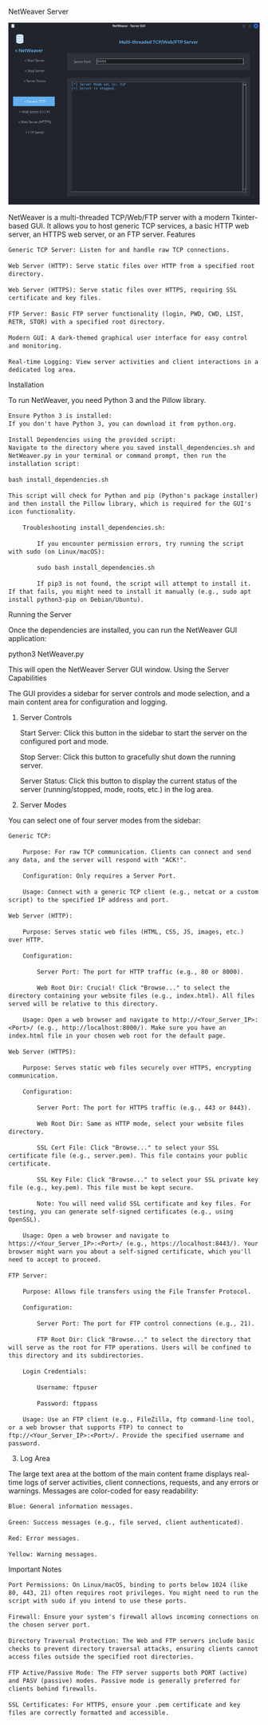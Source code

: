 NetWeaver Server

![My awesome image](NetWeaver.png)

NetWeaver is a multi-threaded TCP/Web/FTP server with a modern Tkinter-based GUI. It allows you to host generic TCP services, a basic HTTP web server, an HTTPS web server, or an FTP server.
Features

    Generic TCP Server: Listen for and handle raw TCP connections.

    Web Server (HTTP): Serve static files over HTTP from a specified root directory.

    Web Server (HTTPS): Serve static files over HTTPS, requiring SSL certificate and key files.

    FTP Server: Basic FTP server functionality (login, PWD, CWD, LIST, RETR, STOR) with a specified root directory.

    Modern GUI: A dark-themed graphical user interface for easy control and monitoring.

    Real-time Logging: View server activities and client interactions in a dedicated log area.

Installation

To run NetWeaver, you need Python 3 and the Pillow library.

    Ensure Python 3 is installed:
    If you don't have Python 3, you can download it from python.org.

    Install Dependencies using the provided script:
    Navigate to the directory where you saved install_dependencies.sh and NetWeaver.py in your terminal or command prompt, then run the installation script:

    bash install_dependencies.sh

    This script will check for Python and pip (Python's package installer) and then install the Pillow library, which is required for the GUI's icon functionality.

        Troubleshooting install_dependencies.sh:

            If you encounter permission errors, try running the script with sudo (on Linux/macOS):

            sudo bash install_dependencies.sh

            If pip3 is not found, the script will attempt to install it. If that fails, you might need to install it manually (e.g., sudo apt install python3-pip on Debian/Ubuntu).

Running the Server

Once the dependencies are installed, you can run the NetWeaver GUI application:

python3 NetWeaver.py

This will open the NetWeaver Server GUI window.
Using the Server Capabilities

The GUI provides a sidebar for server controls and mode selection, and a main content area for configuration and logging.
1. Server Controls

    Start Server: Click this button in the sidebar to start the server on the configured port and mode.

    Stop Server: Click this button to gracefully shut down the running server.

    Server Status: Click this button to display the current status of the server (running/stopped, mode, roots, etc.) in the log area.

2. Server Modes

You can select one of four server modes from the sidebar:

    Generic TCP:

        Purpose: For raw TCP communication. Clients can connect and send any data, and the server will respond with "ACK!".

        Configuration: Only requires a Server Port.

        Usage: Connect with a generic TCP client (e.g., netcat or a custom script) to the specified IP address and port.

    Web Server (HTTP):

        Purpose: Serves static web files (HTML, CSS, JS, images, etc.) over HTTP.

        Configuration:

            Server Port: The port for HTTP traffic (e.g., 80 or 8000).

            Web Root Dir: Crucial! Click "Browse..." to select the directory containing your website files (e.g., index.html). All files served will be relative to this directory.

        Usage: Open a web browser and navigate to http://<Your_Server_IP>:<Port>/ (e.g., http://localhost:8000/). Make sure you have an index.html file in your chosen web root for the default page.

    Web Server (HTTPS):

        Purpose: Serves static web files securely over HTTPS, encrypting communication.

        Configuration:

            Server Port: The port for HTTPS traffic (e.g., 443 or 8443).

            Web Root Dir: Same as HTTP mode, select your website files directory.

            SSL Cert File: Click "Browse..." to select your SSL certificate file (e.g., server.pem). This file contains your public certificate.

            SSL Key File: Click "Browse..." to select your SSL private key file (e.g., key.pem). This file must be kept secure.

            Note: You will need valid SSL certificate and key files. For testing, you can generate self-signed certificates (e.g., using OpenSSL).

        Usage: Open a web browser and navigate to https://<Your_Server_IP>:<Port>/ (e.g., https://localhost:8443/). Your browser might warn you about a self-signed certificate, which you'll need to accept to proceed.

    FTP Server:

        Purpose: Allows file transfers using the File Transfer Protocol.

        Configuration:

            Server Port: The port for FTP control connections (e.g., 21).

            FTP Root Dir: Click "Browse..." to select the directory that will serve as the root for FTP operations. Users will be confined to this directory and its subdirectories.

        Login Credentials:

            Username: ftpuser

            Password: ftppass

        Usage: Use an FTP client (e.g., FileZilla, ftp command-line tool, or a web browser that supports FTP) to connect to ftp://<Your_Server_IP>:<Port>/. Provide the specified username and password.

3. Log Area

The large text area at the bottom of the main content frame displays real-time logs of server activities, client connections, requests, and any errors or warnings. Messages are color-coded for easy readability:

    Blue: General information messages.

    Green: Success messages (e.g., file served, client authenticated).

    Red: Error messages.

    Yellow: Warning messages.

Important Notes

    Port Permissions: On Linux/macOS, binding to ports below 1024 (like 80, 443, 21) often requires root privileges. You might need to run the script with sudo if you intend to use these ports.

    Firewall: Ensure your system's firewall allows incoming connections on the chosen server port.

    Directory Traversal Protection: The Web and FTP servers include basic checks to prevent directory traversal attacks, ensuring clients cannot access files outside the specified root directories.

    FTP Active/Passive Mode: The FTP server supports both PORT (active) and PASV (passive) modes. Passive mode is generally preferred for clients behind firewalls.

    SSL Certificates: For HTTPS, ensure your .pem certificate and key files are correctly formatted and accessible.
